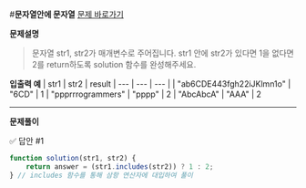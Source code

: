 #**문자열안에 문자열**
[문제 바로가기](https://school.programmers.co.kr/learn/courses/30/lessons/120908)

**문제설명**

> 문자열 str1, str2가 매개변수로 주어집니다. str1 안에 str2가 있다면 1을 없다면 2를 return하도록 solution 함수를 완성해주세요.

**입출력 예**
| str1 | str2 | result
| --- | --- | --- |
| "ab6CDE443fgh22iJKlmn1o" | "6CD" | 1
| "ppprrrogrammers" | "pppp" | 2
| "AbcAbcA" | "AAA" | 2


---

**문제풀이**

✅ 답안 #1

```javascript
function solution(str1, str2) {
    return answer = (str1.includes(str2)) ? 1 : 2;
} // includes 함수를 통해 삼항 연산자에 대입하여 풀이
```

